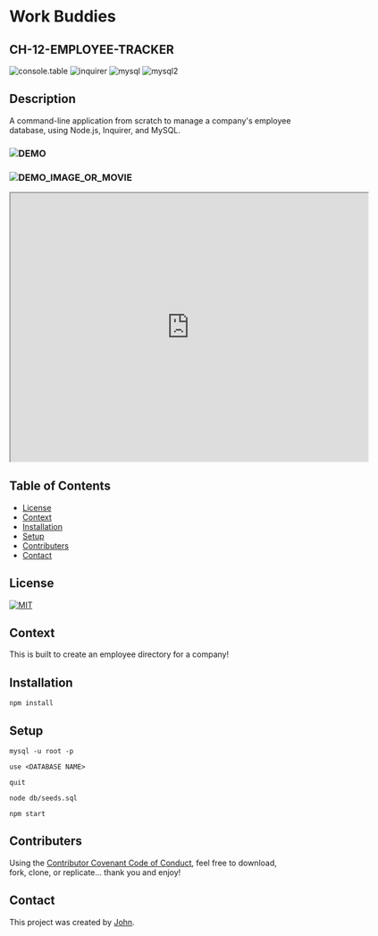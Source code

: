 # Work Buddies 
## CH-12-EMPLOYEE-TRACKER

<img src="https://img.shields.io/badge/console.table-0.10.0-blue" alt="console.table"></a>
<img src="https://img.shields.io/badge/inquirer-7.0.3-blue" alt="inquirer"></a>
<img src="https://img.shields.io/badge/mysql-2.17.1-blue" alt="mysql"></a>
<img src="https://img.shields.io/badge/mysql2-2.3.3-blue" alt="mysql2"></a>

## Description
A command-line application from scratch to manage a company's employee database, using Node.js, Inquirer, and MySQL.

### ![DEMO](https://youtu.be/rO4kMkyqSMA)
### ![DEMO_IMAGE_OR_MOVIE](https://github.com/Johnhughes814/CH-12-Employee-Tracker/raw/main/demo.gif)

<iframe src="https://drive.google.com/file/d/1BwYOISF77U_KzMngDLyrMpXfBHf3gf_D/preview" width="640" height="480"></iframe>

## Table of Contents
  - [License](#license)
  - [Context](#context)
  - [Installation](#installation)
  - [Setup](#setup)
  - [Contributers](#contributers)
  - [Contact](#contact)


## License
<a href="https://opensource.org/licenses/MIT">
<img src="https://img.shields.io/badge/License-MIT-blue" alt="MIT"></a>



## Context
This is built to create an employee directory for a company!

## Installation
```
npm install
```

## Setup
```
mysql -u root -p
```
```
use <DATABASE NAME>
```
```
quit
```
```
node db/seeds.sql
```
```
npm start
```

## Contributers
Using the [Contributor Covenant Code of Conduct](https://www.contributor-covenant.org/version/2/0/code_of_conduct/code_of_conduct.md), feel free to download, fork, clone, or replicate... thank you and enjoy! 

## Contact
This project was created by [John](https://github.com/johnhughes814).
